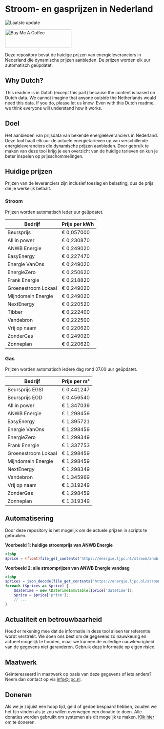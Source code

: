 # Stroom- en gasprijzen in Nederland

![Laatste update](https://img.shields.io/badge/laatste%20update-2024--11--25%2007%3A00%20CET-brightgreen)

<a href="https://www.buymeacoffee.com/Lars-" target="_blank"><img src="https://cdn.buymeacoffee.com/buttons/v2/default-orange.png" alt="Buy Me A Coffee" height="60" style="height: 60px !important;width: 217px !important;" ></a>

Deze repository bevat de huidige prijzen van energieleveranciers in Nederland die dynamische prijzen aanbieden. De prijzen worden elk uur automatisch geüpdatet.

## Why Dutch?

This readme is in Dutch (except this part) because the content is based on Dutch data. We cannot imagine that anyone outside the Netherlands would need this data. If you do, please let us know. Even with this Dutch readme, we think
everyone will understand how it works.

## Doel

Het aanbieden van prijsdata van bekende energieleveranciers in Nederland. Deze tool haalt elk uur de actuele energietarieven op van verschillende energieleveranciers die dynamische prijzen aanbieden. Door gebruik te maken van deze tool
krijg je een overzicht van de huidige tarieven en kun je beter inspelen op prijsschommelingen.

## Huidige prijzen

Prijzen van de leveranciers zijn inclusief toeslag en belasting, dus de prijs die je werkelijk betaalt.

### Stroom

Prijzen worden automatisch ieder uur geüpdatet.

 Bedrijf | Prijs per kWh 
---------|---------------
Beursprijs | € 0,057000
All in power | € 0,230870
ANWB Energie | € 0,249020
EasyEnergy | € 0,227470
Energie VanOns | € 0,249020
EnergieZero | € 0,250620
Frank Energie | € 0,218820
Groenestroom Lokaal | € 0,249020
Mijndomein Energie | € 0,249020
NextEnergy | € 0,220520
Tibber | € 0,222400
Vandebron | € 0,222500
Vrij op naam | € 0,220620
ZonderGas | € 0,249020
Zonneplan | € 0,220620


### Gas

Prijzen worden automatisch iedere dag rond 07.00 uur geüpdatet.

 Bedrijf | Prijs per m³ 
---------|--------------
Beursprijs EGSI | € 0,441247
Beursprijs EOD | € 0,456540
All in power | € 1,347039
ANWB Energie | € 1,298459
EasyEnergy | € 1,395721
Energie VanOns | € 1,298459
EnergieZero | € 1,299349
Frank Energie | € 1,337753
Groenestroom Lokaal | € 1,298459
Mijndomein Energie | € 1,298459
NextEnergy | € 1,298349
Vandebron | € 1,345969
Vrij op naam | € 1,319249
ZonderGas | € 1,298459
Zonneplan | € 1,319349


## Automatisering

Door deze repository is het mogelijk om de actuele prijzen in scripts te gebruiken.

**Voorbeeld 1: huidige stroomprijs van ANWB Energie**

```php
<?php
$price = (float)file_get_contents('https://energie.ljpc.nl/stroom/anwb-energie-nu.txt');

```

**Voorbeeld 2: alle stroomprijzen van ANWB Energie vandaag**

```php
<?php
$prices = json_decode(file_get_contents('https://energie.ljpc.nl/stroom/all-in-power-vandaag.json'),true);
foreach ($prices as $price) {
    $dateTime = new \DateTimeImmutable($price['datetime']);
    $price = $price['price'];
    // ...
}
```

## Actualiteit en betrouwbaarheid

Houd er rekening mee dat de informatie in deze tool alleen ter referentie wordt verstrekt. We doen ons best om de gegevens zo nauwkeurig en actueel mogelijk te houden, maar we kunnen de volledige nauwkeurigheid van de gegevens niet
garanderen. Gebruik deze informatie op eigen risico.

## Maatwerk

Geïnteresseerd in maatwerk op basis van deze gegevens of iets anders? Neem dan contact op
via [info@ljpc.nl](mailto:info@ljpc.nl?subject=Energie%20prijzen).

## Doneren

Als we je zojuist een hoop tijd, geld of gedoe bespaard hebben, zouden we het fijn vinden als je zou willen overwegen een
donatie te doen. Alle donaties worden gebruikt om systemen als dit mogelijk te
maken. [Klik hier](https://www.buymeacoffee.com/Lars-) om te doneren.
